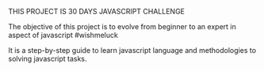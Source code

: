 THIS PROJECT IS 30 DAYS JAVASCRIPT CHALLENGE

The objective of this project is to evolve from beginner to an expert in aspect of javascript #wishmeluck

It is a step-by-step guide to learn javascript language and methodologies to solving javascript tasks.